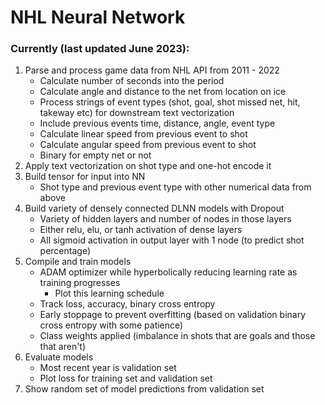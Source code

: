 # NHL Neural Network

### Currently (last updated June 2023):
1. Parse and process game data from NHL API from 2011 - 2022
   - Calculate number of seconds into the period
   - Calculate angle and distance to the net from location on ice
   - Process strings of event types (shot, goal, shot missed net, hit, takeway etc) for downstream text vectorization
   - Include previous events time, distance, angle, event type
   - Calculate linear speed from previous event to shot
   - Calculate angular speed from previous event to shot
   - Binary for empty net or not
2. Apply text vectorization on shot type and one-hot encode it 
3. Build tensor for input into NN
   - Shot type and previous event type with other numerical data from above
4. Build variety of densely connected DLNN models with Dropout
   - Variety of hidden layers and number of nodes in those layers
   - Either relu, elu, or tanh activation of dense layers
   - All sigmoid activation in output layer with 1 node (to predict shot percentage)
5. Compile and train models
   - ADAM optimizer while hyperbolically reducing learning rate as training progresses
     - Plot this learning schedule
   - Track loss, accuracy, binary cross entropy
   - Early stoppage to prevent overfitting (based on validation binary cross entropy with some patience)
   - Class weights applied (imbalance in shots that are goals and those that aren't)
6. Evaluate models
   - Most recent year is validation set
   - Plot loss for training set and validation set
7. Show random set of model predictions from validation set
